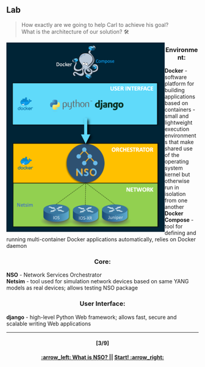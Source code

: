 ## Lab
> How exactly are we going to help Carl to achieve his goal?  
> What is the architecture of our solution? :hammer_and_wrench:

<p align="center">
<img align="left" width=415 src="/readme/lab.png"></img>
<h3 align="center">Environment:</h3>
<b>Docker</b> - software platform for building applications based on containers - small and lightweight execution environments that make shared use of the operating system kernel but otherwise run in isolation from one another
</br>
<b>Docker Compose</b> - tool for defining and running multi-container Docker applications automatically, relies on Docker daemon
<h3 align="center">Core:</h3>
<b>NSO</b> - Network Services Orchestrator
</br>
<b>Netsim</b> - tool used for simulation network devices based on same YANG models as real devices; allows testing NSO package
<h3 align="center">User Interface:</h3>
<b>django</b> - high-level Python Web framework; allows fast, secure and scalable writing Web applications
</p>  

---
<h4 align="center">[3/9]</h4>
<h4 align="center"> <a href="/readme/1.md"> :arrow_left: What is NSO? </a> || <a href="/readme/3.md"> Start! :arrow_right: </a> </h4>
